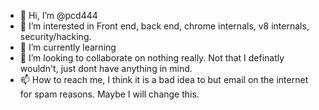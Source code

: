 - 👋 Hi, I’m @pcd444
- 👀 I’m interested in Front end, back end, chrome internals, v8 internals, security/hacking.
- 🌱 I’m currently learning 
- 💞️ I’m looking to collaborate on nothing really. Not that I definatly wouldn't, just dont have anything in mind.
- 📫 How to reach me, I think it is a bad idea to but email on the internet for spam reasons. Maybe I will change this. 

<!---
pcd444/pcd444 is a ✨ special ✨ repository because its `README.md` (this file) appears on your GitHub profile.
You can click the Preview link to take a look at your changes.
--->
